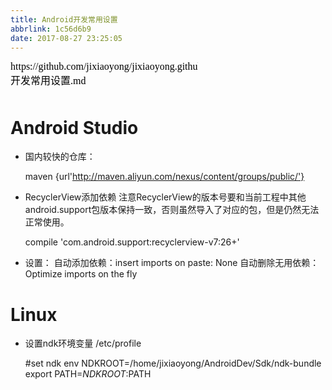 ```yaml
---
title: Android开发常用设置
abbrlink: 1c56d6b9
date: 2017-08-27 23:25:05
---
```


<script src="https://jixiaoyong.github.io/js/edit_on_github.js"></script>
<iframe id="iframeid" scrolling=false height="50" frameborder="no" border="0" marginwidth="0" marginheight="0" onload="Javascript:editOnGithub()" srcdoc="<div id=&quot;url&quot;>https://github.com/jixiaoyong/jixiaoyong.github.io/blob/hexo_blog/blog/source/_posts/Android-开发常用设置.md</div>"></iframe>

# Android Studio

* 国内较快的仓库：


    maven {url'http://maven.aliyun.com/nexus/content/groups/public/'}

* RecyclerView添加依赖
  注意RecyclerView的版本号要和当前工程中其他android.support包版本保持一致，否则虽然导入了对应的包，但是仍然无法正常使用。


    compile 'com.android.support:recyclerview-v7:26+'

* 设置：
  自动添加依赖：insert imports on paste: None
  自动删除无用依赖：Optimize imports on the fly

# Linux
* 设置ndk环境变量 /etc/profile


    #set ndk env
    NDKROOT=/home/jixiaoyong/AndroidDev/Sdk/ndk-bundle
    export PATH=$NDKROOT:$PATH
